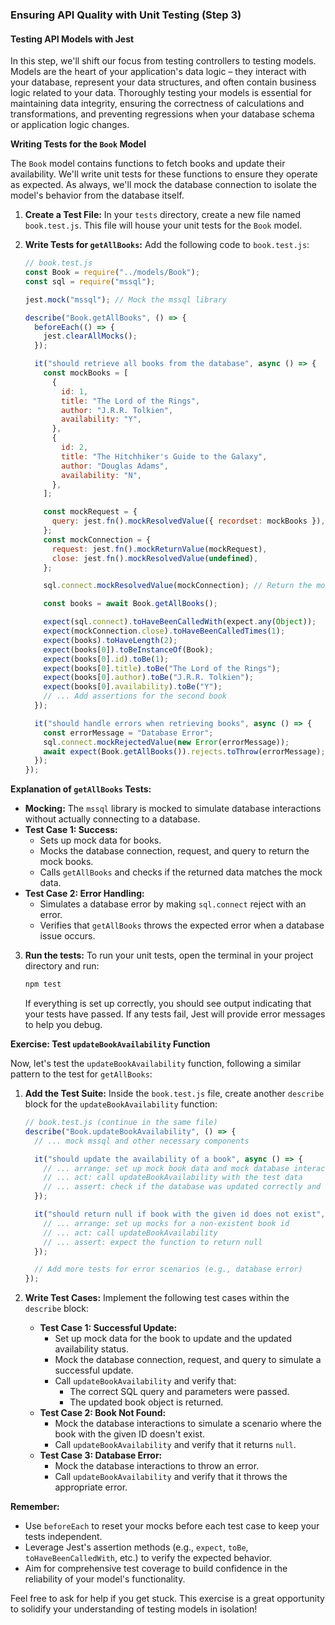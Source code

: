 ### Ensuring API Quality with Unit Testing (Step 3)

#### Testing API Models with Jest

In this step, we'll shift our focus from testing controllers to testing models. Models are the heart of your application's data logic – they interact with your database, represent your data structures, and often contain business logic related to your data. Thoroughly testing your models is essential for maintaining data integrity, ensuring the correctness of calculations and transformations, and preventing regressions when your database schema or application logic changes.

**Writing Tests for the `Book` Model**

The `Book` model contains functions to fetch books and update their availability. We'll write unit tests for these functions to ensure they operate as expected. As always, we'll mock the database connection to isolate the model's behavior from the database itself.

1.  **Create a Test File:** In your `tests` directory, create a new file named `book.test.js`. This file will house your unit tests for the `Book` model.

2.  **Write Tests for `getAllBooks`:** Add the following code to `book.test.js`:

    ```javascript
    // book.test.js
    const Book = require("../models/Book");
    const sql = require("mssql");

    jest.mock("mssql"); // Mock the mssql library

    describe("Book.getAllBooks", () => {
      beforeEach(() => {
        jest.clearAllMocks();
      });

      it("should retrieve all books from the database", async () => {
        const mockBooks = [
          {
            id: 1,
            title: "The Lord of the Rings",
            author: "J.R.R. Tolkien",
            availability: "Y",
          },
          {
            id: 2,
            title: "The Hitchhiker's Guide to the Galaxy",
            author: "Douglas Adams",
            availability: "N",
          },
        ];

        const mockRequest = {
          query: jest.fn().mockResolvedValue({ recordset: mockBooks }),
        };
        const mockConnection = {
          request: jest.fn().mockReturnValue(mockRequest),
          close: jest.fn().mockResolvedValue(undefined),
        };

        sql.connect.mockResolvedValue(mockConnection); // Return the mock connection

        const books = await Book.getAllBooks();

        expect(sql.connect).toHaveBeenCalledWith(expect.any(Object));
        expect(mockConnection.close).toHaveBeenCalledTimes(1);
        expect(books).toHaveLength(2);
        expect(books[0]).toBeInstanceOf(Book);
        expect(books[0].id).toBe(1);
        expect(books[0].title).toBe("The Lord of the Rings");
        expect(books[0].author).toBe("J.R.R. Tolkien");
        expect(books[0].availability).toBe("Y");
        // ... Add assertions for the second book
      });

      it("should handle errors when retrieving books", async () => {
        const errorMessage = "Database Error";
        sql.connect.mockRejectedValue(new Error(errorMessage));
        await expect(Book.getAllBooks()).rejects.toThrow(errorMessage);
      });
    });
    ```

**Explanation of `getAllBooks` Tests:**

- **Mocking:** The `mssql` library is mocked to simulate database interactions without actually connecting to a database.
- **Test Case 1: Success:**
  - Sets up mock data for books.
  - Mocks the database connection, request, and query to return the mock books.
  - Calls `getAllBooks` and checks if the returned data matches the mock data.
- **Test Case 2: Error Handling:**
  - Simulates a database error by making `sql.connect` reject with an error.
  - Verifies that `getAllBooks` throws the expected error when a database issue occurs.

3.  **Run the tests:** To run your unit tests, open the terminal in your project directory and run:

    ```bash
    npm test
    ```

    If everything is set up correctly, you should see output indicating that your tests have passed. If any tests fail, Jest will provide error messages to help you debug.

**Exercise: Test `updateBookAvailability` Function**

Now, let's test the `updateBookAvailability` function, following a similar pattern to the test for `getAllBooks`:

1.  **Add the Test Suite:** Inside the `book.test.js` file, create another `describe` block for the `updateBookAvailability` function:

    ```javascript
    // book.test.js (continue in the same file)
    describe("Book.updateBookAvailability", () => {
      // ... mock mssql and other necessary components

      it("should update the availability of a book", async () => {
        // ... arrange: set up mock book data and mock database interaction
        // ... act: call updateBookAvailability with the test data
        // ... assert: check if the database was updated correctly and the updated book is returned
      });

      it("should return null if book with the given id does not exist", async () => {
        // ... arrange: set up mocks for a non-existent book id
        // ... act: call updateBookAvailability
        // ... assert: expect the function to return null
      });

      // Add more tests for error scenarios (e.g., database error)
    });
    ```

2.  **Write Test Cases:** Implement the following test cases within the `describe` block:

    - **Test Case 1: Successful Update:**
      - Set up mock data for the book to update and the updated availability status.
      - Mock the database connection, request, and query to simulate a successful update.
      - Call `updateBookAvailability` and verify that:
        - The correct SQL query and parameters were passed.
        - The updated book object is returned.
    - **Test Case 2: Book Not Found:**
      - Mock the database interactions to simulate a scenario where the book with the given ID doesn't exist.
      - Call `updateBookAvailability` and verify that it returns `null`.
    - **Test Case 3: Database Error:**
      - Mock the database interactions to throw an error.
      - Call `updateBookAvailability` and verify that it throws the appropriate error.

**Remember:**

- Use `beforeEach` to reset your mocks before each test case to keep your tests independent.
- Leverage Jest's assertion methods (e.g., `expect`, `toBe`, `toHaveBeenCalledWith`, etc.) to verify the expected behavior.
- Aim for comprehensive test coverage to build confidence in the reliability of your model's functionality.

Feel free to ask for help if you get stuck. This exercise is a great opportunity to solidify your understanding of testing models in isolation!
